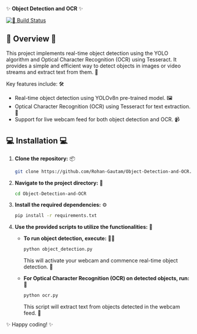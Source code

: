 ✨ **Object Detection and OCR** ✨

[![🚀 Build Status](https://img.shields.io/badge/build-passing-brightgreen)](https://github.com/Rohan-Gautam/Object-Detection-and-OCR/actions)

## 🌟 Overview 🌟

This project implements real-time object detection using the YOLO algorithm and Optical Character Recognition (OCR) using Tesseract. It provides a simple and efficient way to detect objects in images or video streams and extract text from them. 📸

Key features include: 🛠️

- Real-time object detection using YOLOv8n pre-trained model. 🖼️
- Optical Character Recognition (OCR) using Tesseract for text extraction. 📝
- Support for live webcam feed for both object detection and OCR. 📹

## 💻 Installation 💻

1. **Clone the repository:** 📦

   ```bash
   git clone https://github.com/Rohan-Gautam/Object-Detection-and-OCR.git
   ```

2. **Navigate to the project directory:** 🚶

   ```bash
   cd Object-Detection-and-OCR
   ```

3. **Install the required dependencies:** ⚙️

   ```bash
   pip install -r requirements.txt
   ```

4. **Use the provided scripts to utilize the functionalities:** 🧩

   - **To run object detection, execute:** 🕵️‍♂️

     ```bash
     python object_detection.py
     ```

     This will activate your webcam and commence real-time object detection. 🎥

   - **For Optical Character Recognition (OCR) on detected objects, run:** 📖

     ```bash
     python ocr.py
     ```

     This script will extract text from objects detected in the webcam feed. 📄


✨ Happy coding! ✨
